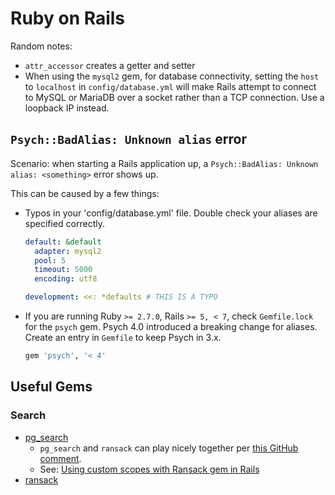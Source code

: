 # Ruby on Rails

Random notes:

- `attr_accessor` creates a getter and setter
- When using the `mysql2` gem, for database connectivity, setting the `host` to
  `localhost` in `config/database.yml` will make Rails attempt to connect to
  MySQL or MariaDB over a socket rather than a TCP connection. Use a loopback IP
  instead.

## `Psych::BadAlias: Unknown alias` error

Scenario: when starting a Rails application up, a
`Psych::BadAlias: Unknown alias: <something>` error shows up.

This can be caused by a few things:

- Typos in your 'config/database.yml' file. Double check your aliases are
  specified correctly.

  ```yaml
  default: &default
    adapter: mysql2
    pool: 5
    timeout: 5000
    encoding: utf8

  development: <<: *defaults # THIS IS A TYPO
  ```

- If you are running Ruby `>= 2.7.0`, Rails `>= 5, < 7`, check `Gemfile.lock`
  for the `psych` gem. Psych 4.0 introduced a breaking change for aliases.
  Create an entry in `Gemfile` to keep Psych in 3.x.
  ```rb
  gem 'psych', '< 4'
  ```

## Useful Gems

### Search

- [pg_search](https://github.com/Casecommons/pg_search)
  - `pg_search` and `ransack` can play nicely together per
    [this GitHub comment](https://github.com/activerecord-hackery/ransack/issues/1138#issuecomment-1281195941).
  - See:
    [Using custom scopes with Ransack gem in Rails](https://profilehunt.net/blog/using-custom-scopes-with-ransack-in-rails)
- [ransack](https://github.com/activerecord-hackery/ransack)

